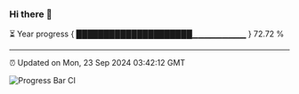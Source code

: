 ### Hi there 👋

⏳ Year progress { █████████████████████▁▁▁▁▁▁▁▁▁ } 72.72 %

---

⏰ Updated on Mon, 23 Sep 2024 03:42:12 GMT

![Progress Bar CI](https://github.com/IshwaranRudhara/GIT-ACTION/workflows/Progress%20Bar%20CI/badge.svg)
